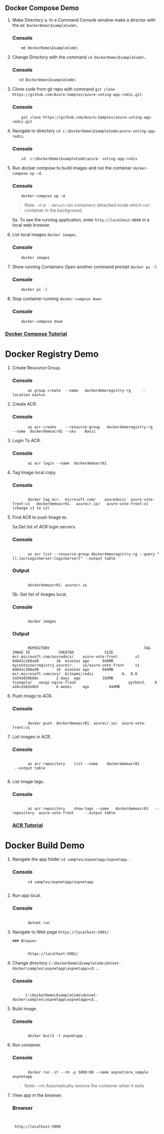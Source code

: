 ## Docker Compose Demo

1. Make Directory
   a. In a Command Console window make a director with the `md DockerDemo\ExampleCode\`.

   ### Console

   ```Console
       md DockerDemo\ExampleCode\
   ```

2. Change Directory with the command `cd DockerDemo|ExampleCode\`.

   ### Console

   ```Console
      cd DockerDemo\ExampleCode\
   ```

3. Clone code from git repo with command `git clone https://github.com/Azure-Samples/azure-voting-app-redis.git`.

   ### Console

   ```Console
       git clone https://github.com/Azure-Samples/azure-voting-app-redis.git
   ```

4. Navigate to directory `cd c:\DockerDemo\ExampleCode\azure-voting-app-redis`.

   ### Console

   ```Console
       cd  c:\DockerDemo\ExampleCode\azure- voting-app-redis
   ```

5. Run docker compose to build images and run the container `docker-compose up –d`.

   ### Console

   ```Console
       docker-compose up –d
   ```

   > Note: `-d` or `--detach` run containers detached mode which run container in the background.

   5a. To see the running application, enter `http://localhost:8080` in a local web browser.

6. List local images `docker images`.

   ### Console

   ```Console
       docker images
   ```

7. Show running Containers Open another command prompt `docker ps -l`

   ### Console

   ```Console
       docker ps -l
   ```

8. Stop container running `docker-compose down`

   ### Console

   ```Console
       docker-compose down
   ```

### [Docker Compose Tutorial](https://docs.microsoft.com/en-us/azure/aks/tutorial-kubernetes-prepare-app)

# Docker Registry Demo

1. Create Resource Group.

   ### Console

   ```Shell
          az group create  --name   dockerdemoregistry-rg     --location eastus

   ```

2. Create ACR.

   ### Console

   ```Shell
          az acr create    --resource-group   dockerdemoregistry-rg     --name  dockerdemoacr01 --sku    Basic

   ```

3. Login To ACR.

   ### Console

   ```Shell
          az acr login --name  dockerdemoacr01

   ```

4. Tag Image local copy.

   ### Console

   ```Shell

          docker tag mcr.  microsoft.com/    azuredocs/  azure-vote-front:v1   dockerdemoacr01.  azurecr.io/   azure-vote-front:v1    (change v1 to v2)

   ```

5. Find ACR to push Image to.

   5a.Get list of ACR login servers.

   ### Console

   ```Shell

          az acr list --resource-group dockerdemoregistry-rg --query "[].{acrLoginServer:loginServer}" --output table

   ```

   ### Output

   ```Shell

          dockerdemoacr01. azurecr.io

   ```

   5b. Get list of images local.

   ### Console

   ```Shell

          docker images

   ```

   ### Output

   ```Shell

          REPOSITORY                                           TAG                  IMAGE ID             CREATED              SIZE
   mcr.microsoft.com/azuredocs/    azure-vote-front        v1                      84b41c268ad9        16  minutes ago      944MB
   mycontainerregistry.azurecr.    io/azure-vote-front     v1                      84b41c268ad9        16  minutes ago      944MB
   mcr.microsoft.com/oss/  bitnami/redis             6.  0.8                   3a54a920bb6c        2 days  ago          103MB
   tiangolo/   uwsgi-nginx-flask                        python3.    6               a16ce562e863        6 weeks     ago         944MB

   ```

6. Push Image to ACR.

   ### Console

   ```Shell

          docker push  dockerdemoacr01. azurecr.io/  azure-vote-front:v1

   ```

7. List images in ACR.

   ### Console

   ```Shell

          az acr repository    list --name    dockerdemoacr01
    --output table


   ```

8. List image tags.

   ### Console

   ```Shell

          az acr repository    show-tags --name   dockerdemoacr01   --repository  azure-vote-front     --output table
   ```

   ### [ACR Tutorial](https://docs.microsoft.com/en-us/azure/aks/tutorial-kubernetes-prepare-app)

# Docker Build Demo

1.  Navigate the app folder
    `cd samples/aspnetapp/aspnetapp`.
    .

    ### Console

    ```Shell
           cd samples/aspnetapp/aspnetapp


    ```

2.  Run app local.

    ### Console

    ```Shell

           dotnet run

    ```

3.  Navigate to Web page
    `https://localhost:5001/`

        ### Browser

    ```Shell

           https://localhost:5001/

    ```

4.  Change directory `C:\DockerDemo\ExampleCode\dotnet-docker\samples\aspnetapp\aspnetapp>cd..`.

    ### Console

    ```Shell

          C:\DockerDemo\ExampleCode\dotnet-docker\samples\aspnetapp\aspnetapp>cd..
    ```

5.  Build image.

    ### Console

    ```Shell

           docker build -t aspnetapp .

    ```

6.  Run container.

    ### Console

    ```Shell

           docker run -it --rm -p 5000:80 --name aspnetcore_sample aspnetapp

    ```

    > Note:--rm Automatically remove the container when it exits

7.  View app in the browser.

    ### Browser

    ```Shell


     http://localhost:5000


    ```
